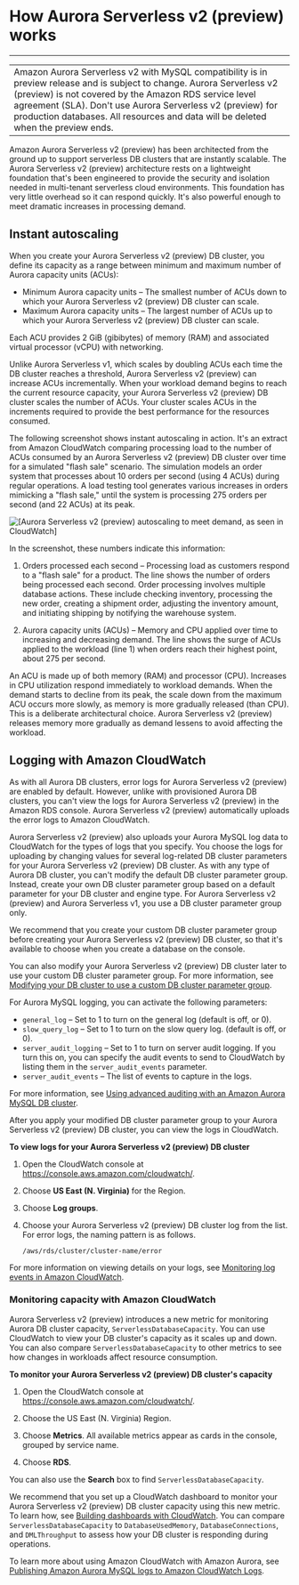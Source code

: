 # How Aurora Serverless v2 \(preview\) works<a name="aurora-serverless-2.how-it-works"></a>


****  

|  | 
| --- |
| Amazon Aurora Serverless v2 with MySQL compatibility is in preview release and is subject to change\. Aurora Serverless v2 \(preview\) is not covered by the Amazon RDS service level agreement \(SLA\)\. Don't use Aurora Serverless v2 \(preview\) for production databases\. All resources and data will be deleted when the preview ends\.  | 

Amazon Aurora Serverless v2 \(preview\) has been architected from the ground up to support serverless DB clusters that are instantly scalable\. The Aurora Serverless v2 \(preview\) architecture rests on a lightweight foundation that's been engineered to provide the security and isolation needed in multi\-tenant serverless cloud environments\. This foundation has very little overhead so it can respond quickly\. It's also powerful enough to meet dramatic increases in processing demand\.

## Instant autoscaling<a name="aurora-serverless-2.how-it-works.autoscaling"></a>

When you create your Aurora Serverless v2 \(preview\) DB cluster, you define its capacity as a range between minimum and maximum number of Aurora capacity units \(ACUs\): 
+ Minimum Aurora capacity units – The smallest number of ACUs down to which your Aurora Serverless v2 \(preview\) DB cluster can scale\. 
+ Maximum Aurora capacity units – The largest number of ACUs up to which your Aurora Serverless v2 \(preview\) DB cluster can scale\.

Each ACU provides 2 GiB \(gibibytes\) of memory \(RAM\) and associated virtual processor \(vCPU\) with networking\. 

Unlike Aurora Serverless v1, which scales by doubling ACUs each time the DB cluster reaches a threshold, Aurora Serverless v2 \(preview\) can increase ACUs incrementally\. When your workload demand begins to reach the current resource capacity, your Aurora Serverless v2 \(preview\) DB cluster scales the number of ACUs\. Your cluster scales ACUs in the increments required to provide the best performance for the resources consumed\. 

The following screenshot shows instant autoscaling in action\. It's an extract from Amazon CloudWatch comparing processing load to the number of ACUs consumed by an Aurora Serverless v2 \(preview\) DB cluster over time for a simulated "flash sale" scenario\. The simulation models an order system that processes about 10 orders per second \(using 4 ACUs\) during regular operations\. A load testing tool generates various increases in orders mimicking a "flash sale," until the system is processing 275 orders per second \(and 22 ACUs\) at its peak\. 

![\[Aurora Serverless v2 (preview) autoscaling to meet demand, as seen in CloudWatch\]](http://docs.aws.amazon.com/AmazonRDS/latest/AuroraUserGuide/images/aurora-sles2-autoscaling-in-action.png)

In the screenshot, these numbers indicate this information:

1. Orders processed each second – Processing load as customers respond to a "flash sale" for a product\. The line shows the number of orders being processed each second\. Order processing involves multiple database actions\. These include checking inventory, processing the new order, creating a shipment order, adjusting the inventory amount, and initiating shipping by notifying the warehouse system\. 

1. Aurora capacity units \(ACUs\) – Memory and CPU applied over time to increasing and decreasing demand\. The line shows the surge of ACUs applied to the workload \(line 1\) when orders reach their highest point, about 275 per second\. 

An ACU is made up of both memory \(RAM\) and processor \(CPU\)\. Increases in CPU utilization respond immediately to workload demands\. When the demand starts to decline from its peak, the scale down from the maximum ACU occurs more slowly, as memory is more gradually released \(than CPU\)\. This is a deliberate architectural choice\. Aurora Serverless v2 \(preview\) releases memory more gradually as demand lessens to avoid affecting the workload\.

## Logging with Amazon CloudWatch<a name="aurora-serverless-2.how-it-works.logging"></a>

As with all Aurora DB clusters, error logs for Aurora Serverless v2 \(preview\) are enabled by default\. However, unlike with provisioned Aurora DB clusters, you can't view the logs for Aurora Serverless v2 \(preview\) in the Amazon RDS console\. Aurora Serverless v2 \(preview\) automatically uploads the error logs to Amazon CloudWatch\. 

Aurora Serverless v2 \(preview\) also uploads your Aurora MySQL log data to CloudWatch for the types of logs that you specify\. You choose the logs for uploading by changing values for several log\-related DB cluster parameters for your Aurora Serverless v2 \(preview\) DB cluster\. As with any type of Aurora DB cluster, you can't modify the default DB cluster parameter group\. Instead, create your own DB cluster parameter group based on a default parameter for your DB cluster and engine type\. For Aurora Serverless v2 \(preview\) and Aurora Serverless v1, you use a DB cluster parameter group only\.

We recommend that you create your custom DB cluster parameter group before creating your Aurora Serverless v2 \(preview\) DB cluster, so that it's available to choose when you create a database on the console\. 

You can also modify your Aurora Serverless v2 \(preview\) DB cluster later to use your custom DB cluster parameter group\. For more information, see [Modifying your DB cluster to use a custom DB cluster parameter group](aurora-serverless-2.modify-db-cluster.md#aurora-serverless-2.modify-db-cluster.custom-db-cluster-parameters)\. 

For Aurora MySQL logging, you can activate the following parameters:
+ `general_log` – Set to 1 to turn on the general log \(default is off, or 0\)\. 
+ `slow_query_log` – Set to 1 to turn on the slow query log\. \(default is off, or 0\)\. 
+ `server_audit_logging` – Set to 1 to turn on server audit logging\. If you turn this on, you can specify the audit events to send to CloudWatch by listing them in the `server_audit_events` parameter\. 
+ `server_audit_events` – The list of events to capture in the logs\. 

For more information, see [Using advanced auditing with an Amazon Aurora MySQL DB cluster](AuroraMySQL.Auditing.md)\. 

After you apply your modified DB cluster parameter group to your Aurora Serverless v2 \(preview\) DB cluster, you can view the logs in CloudWatch\. 

**To view logs for your Aurora Serverless v2 \(preview\) DB cluster**

1. Open the CloudWatch console at [https://console\.aws\.amazon\.com/cloudwatch/](https://console.aws.amazon.com/cloudwatch/)\.

1. Choose **US East \(N\. Virginia\)** for the Region\.

1. Choose **Log groups**\.

1. Choose your Aurora Serverless v2 \(preview\) DB cluster log from the list\. For error logs, the naming pattern is as follows\.

   ```
   /aws/rds/cluster/cluster-name/error
   ```

For more information on viewing details on your logs, see [Monitoring log events in Amazon CloudWatch](AuroraMySQL.Integrating.CloudWatch.md#AuroraMySQL.Integrating.CloudWatch.Monitor)\. 

### Monitoring capacity with Amazon CloudWatch<a name="aurora-serverless-2.how-it-works.logging.monitoring"></a>

Aurora Serverless v2 \(preview\) introduces a new metric for monitoring Aurora DB cluster capacity, `ServerlessDatabaseCapacity`\. You can use CloudWatch to view your DB cluster's capacity as it scales up and down\. You can also compare `ServerlessDatabaseCapacity` to other metrics to see how changes in workloads affect resource consumption\. 

**To monitor your Aurora Serverless v2 \(preview\) DB cluster's capacity**

1. Open the CloudWatch console at [https://console\.aws\.amazon\.com/cloudwatch/](https://console.aws.amazon.com/cloudwatch/)\.

1. Choose the US East \(N\. Virginia\) Region\.

1. Choose **Metrics**\. All available metrics appear as cards in the console, grouped by service name\. 

1. Choose **RDS**\.

You can also use the **Search** box to find `ServerlessDatabaseCapacity`\.

We recommend that you set up a CloudWatch dashboard to monitor your Aurora Serverless v2 \(preview\) DB cluster capacity using this new metric\. To learn how, see [Building dashboards with CloudWatch](https://docs.aws.amazon.com/autoscaling/application/userguide/monitoring-cloudwatch.html)\. You can compare `ServerlessDatabaseCapacity` to `DatabaseUsedMemory`, `DatabaseConnections`, and `DMLThroughput` to assess how your DB cluster is responding during operations\. 

To learn more about using Amazon CloudWatch with Amazon Aurora, see [Publishing Amazon Aurora MySQL logs to Amazon CloudWatch Logs](AuroraMySQL.Integrating.CloudWatch.md)\. 